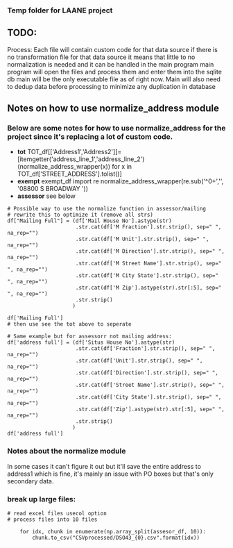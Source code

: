 ### Temp folder for LAANE project

## TODO:
Process:
Each file will contain custom code for that data source 
if there is no transformation file for that data source it means that little to no 
normalization is needed and it can be handled in the main program
main program will open the files and process them and enter them into the sqlite db
main will be the only executable file as of right now. 
Main will also need to dedup data before processing to minimize any duplication in database

## Notes on how to use normalize_address module
### Below are some notes for how to use normalize_address for the project since it's replacing a lot of custom code.
* **tot** TOT_df[['Address1','Address2']]=[itemgetter('address_line_1','address_line_2')(normalize_address_wrapper(x)) for x in TOT_df['STREET_ADDRESS'].tolist()]
* **exempt** exempt_df import re normalize_address_wrapper(re.sub('^0+','', '08800 S BROADWAY                        '))
* **assessor** see below

```
# Possible way to use the normalize function in assessor/mailing
# rewrite this to optimize it (remove all strs) 
df["Mailing Full"] = (df['Mail House No'].astype(str)
                      .str.cat(df['M Fraction'].str.strip(), sep=" ", na_rep="")
                      .str.cat(df['M Unit'].str.strip(), sep=" ", na_rep="")
                      .str.cat(df['M Direction'].str.strip(), sep=" ", na_rep="")
                      .str.cat(df['M Street Name'].str.strip(), sep=" ", na_rep="")
                      .str.cat(df['M City State'].str.strip(), sep=" ", na_rep="")
                      .str.cat(df['M Zip'].astype(str).str[:5], sep=" ", na_rep="")
                      .str.strip()
                     )

df['Mailing Full']
# then use see the tot above to seperate

# Same example but for assessorr not mailing address:
df['address full'] = (df['Situs House No'].astype(str)
                      .str.cat(df['Fraction'].str.strip(), sep=" ", na_rep="")
                      .str.cat(df['Unit'].str.strip(), sep=" ", na_rep="")
                      .str.cat(df['Direction'].str.strip(), sep=" ", na_rep="")
                      .str.cat(df['Street Name'].str.strip(), sep=" ", na_rep="")
                      .str.cat(df['City State'].str.strip(), sep=" ", na_rep="")
                      .str.cat(df['Zip'].astype(str).str[:5], sep=" ", na_rep="")
                      .str.strip()
                     )
df['address full']
```

### Notes about the normalize module
In some cases it can't figure it out but it'll save the entire address to address1 which is fine, it's mainly an issue with PO boxes but that's only secondary data.

### break up large files:

```
# read excel files usecol option
# process files into 10 files

    for idx, chunk in enumerate(np.array_split(assesor_df, 10)):
        chunk.to_csv("CSVprocessed/DSO43_{0}.csv".format(idx))
```
